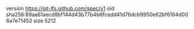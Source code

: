 version https://git-lfs.github.com/spec/v1
oid sha256:89aa61aecd8bf144d43b77b4b6fcedd41d76dcb9950e62bf6164d006a7e71452
size 5212
